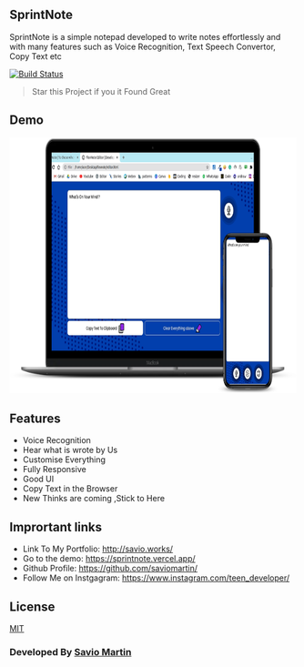 ## SprintNote

SprintNote is a simple notepad developed to write notes effortlessly and with many features such as Voice Recognition, Text Speech Convertor, Copy Text etc

[![Build Status](https://travis-ci.org/joemccann/dillinger.svg?branch=master)](http://savio.works/)

> Star this Project if you it Found Great

## Demo
<img src="img/flex.png" height="450px">

## Features

  - Voice Recognition<br>
  - Hear what is wrote by Us<br>
  - Customise Everything<br>
  - Fully Responsive
  - Good UI
  - Copy Text in the Browser
  - New Thinks are coming ,Stick to Here

## Imprortant links
- Link To My Portfolio: http://savio.works/
- Go to the demo: https://sprintnote.vercel.app/
- Github Profile: https://github.com/saviomartin/
- Follow Me on Instgagram: https://www.instagram.com/teen_developer/

## License
<a href="https://github.com/saviomartin/sprintnote/blob/master/LICENSE.txt">MIT</a>

### Developed By <a href="https://www.instagram.com/teen_developer/">Savio Martin</a>
